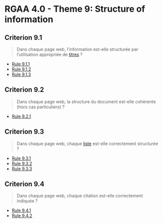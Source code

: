 # RGAA 4.0 - Theme 9: Structure of information

## Criterion 9.1

> Dans chaque page web, l’information est-elle structurée par l’utilisation appropriée de [titres](https://www.numerique.gouv.fr/publications/rgaa-accessibilite/methode/glossaire/#titre) ?

* [Rule 9.1.1](Rule-9-1-1.md)
* [Rule 9.1.2](Rule-9-1-2.md)
* [Rule 9.1.3](Rule-9-1-3.md)

## Criterion 9.2

> Dans chaque page web, la structure du document est-elle cohérente (hors cas particuliers) ?

* [Rule 9.2.1](Rule-9-2-1.md)

## Criterion 9.3

> Dans chaque page web, chaque [liste](https://www.numerique.gouv.fr/publications/rgaa-accessibilite/methode/glossaire/#listes) est-elle correctement structurée ?

* [Rule 9.3.1](Rule-9-3-1.md)
* [Rule 9.3.2](Rule-9-3-2.md)
* [Rule 9.3.3](Rule-9-3-3.md)

## Criterion 9.4

> Dans chaque page web, chaque citation est-elle correctement indiquée ?

* [Rule 9.4.1](Rule-9-4-1.md)
* [Rule 9.4.2](Rule-9-4-2.md)

